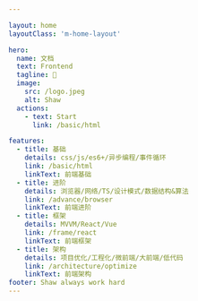 ```yaml
---

layout: home
layoutClass: 'm-home-layout'

hero:
  name: 文档
  text: Frontend
  tagline: 💪
  image:
    src: /logo.jpeg
    alt: Shaw
  actions:
    - text: Start
      link: /basic/html

features:
  - title: 基础
    details: css/js/es6+/异步编程/事件循环
    link: /basic/html
    linkText: 前端基础
  - title: 进阶
    details: 浏览器/网络/TS/设计模式/数据结构&算法
    link: /advance/browser
    linkText: 前端进阶
  - title: 框架
    details: MVVM/React/Vue
    link: /frame/react
    linkText: 前端框架
  - title: 架构
    details: 项目优化/工程化/微前端/大前端/低代码
    link: /architecture/optimize
    linkText: 前端架构
footer: Shaw always work hard
---
```


<style lang="scss">
  .VPImage{
    border-radius: 50%;
  }

  .VPFeature.link{
    &:link,
    &:visited{
      color: var(--vp-c-brand);

      &:hover{
        border: 1px solid var(--vp-c-brand);
      }
    }
  }
</style>